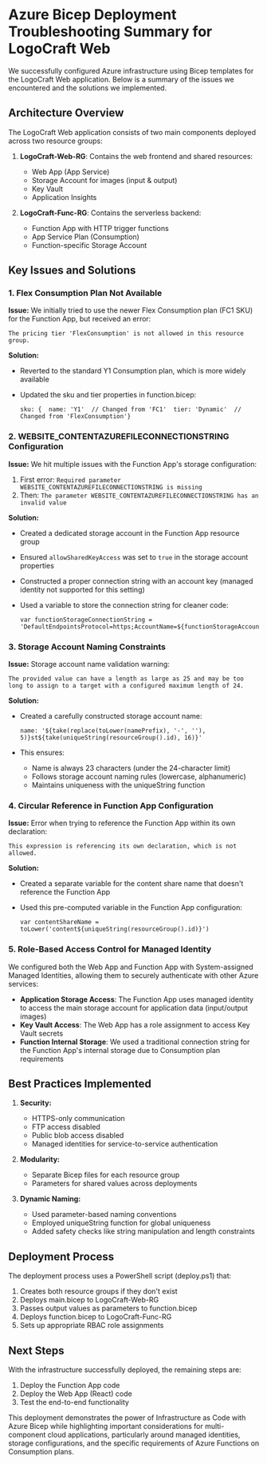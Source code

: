 # Azure Bicep Deployment Troubleshooting Summary for LogoCraft Web

We successfully configured Azure infrastructure using Bicep templates for the LogoCraft Web application. Below is a summary of the issues we encountered and the solutions we implemented.

## Architecture Overview

The LogoCraft Web application consists of two main components deployed across two resource groups:

1. **LogoCraft-Web-RG**: Contains the web frontend and shared resources:
    
    - Web App (App Service)
    - Storage Account for images (input & output)
    - Key Vault
    - Application Insights
2. **LogoCraft-Func-RG**: Contains the serverless backend:
    
    - Function App with HTTP trigger functions
    - App Service Plan (Consumption)
    - Function-specific Storage Account

## Key Issues and Solutions

### 1. Flex Consumption Plan Not Available

**Issue:** We initially tried to use the newer Flex Consumption plan (FC1 SKU) for the Function App, but received an error:

```
The pricing tier 'FlexConsumption' is not allowed in this resource group.
```

**Solution:**

- Reverted to the standard Y1 Consumption plan, which is more widely available
- Updated the sku and tier properties in function.bicep:
    
    ```bicep
    sku: {  name: 'Y1'  // Changed from 'FC1'  tier: 'Dynamic'  // Changed from 'FlexConsumption'}
    ```
    

### 2. WEBSITE_CONTENTAZUREFILECONNECTIONSTRING Configuration

**Issue:** We hit multiple issues with the Function App's storage configuration:

1. First error: `Required parameter WEBSITE_CONTENTAZUREFILECONNECTIONSTRING is missing`
2. Then: `The parameter WEBSITE_CONTENTAZUREFILECONNECTIONSTRING has an invalid value`

**Solution:**

- Created a dedicated storage account in the Function App resource group
- Ensured `allowSharedKeyAccess` was set to `true` in the storage account properties
- Constructed a proper connection string with an account key (managed identity not supported for this setting)
- Used a variable to store the connection string for cleaner code:
    
    ```bicep
    var functionStorageConnectionString = 'DefaultEndpointsProtocol=https;AccountName=${functionStorageAccount.name};EndpointSuffix=${environment().suffixes.storage};AccountKey=${functionStorageAccount.listKeys().keys[0].value}'
    ```
    

### 3. Storage Account Naming Constraints

**Issue:** Storage account name validation warning:

```
The provided value can have a length as large as 25 and may be too long to assign to a target with a configured maximum length of 24.
```

**Solution:**

- Created a carefully constructed storage account name:
    
    ```bicep
    name: '${take(replace(toLower(namePrefix), '-', ''), 5)}st${take(uniqueString(resourceGroup().id), 16)}'
    ```
    
- This ensures:
    - Name is always 23 characters (under the 24-character limit)
    - Follows storage account naming rules (lowercase, alphanumeric)
    - Maintains uniqueness with the uniqueString function

### 4. Circular Reference in Function App Configuration

**Issue:** Error when trying to reference the Function App within its own declaration:

```
This expression is referencing its own declaration, which is not allowed.
```

**Solution:**

- Created a separate variable for the content share name that doesn't reference the Function App
- Used this pre-computed variable in the Function App configuration:
    
    ```bicep
    var contentShareName = toLower('content${uniqueString(resourceGroup().id)}')
    ```
    

### 5. Role-Based Access Control for Managed Identity

We configured both the Web App and Function App with System-assigned Managed Identities, allowing them to securely authenticate with other Azure services:

- **Application Storage Access**: The Function App uses managed identity to access the main storage account for application data (input/output images)
- **Key Vault Access**: The Web App has a role assignment to access Key Vault secrets
- **Function Internal Storage**: We used a traditional connection string for the Function App's internal storage due to Consumption plan requirements

## Best Practices Implemented

1. **Security:**
    
    - HTTPS-only communication
    - FTP access disabled
    - Public blob access disabled
    - Managed identities for service-to-service authentication
2. **Modularity:**
    
    - Separate Bicep files for each resource group
    - Parameters for shared values across deployments
3. **Dynamic Naming:**
    
    - Used parameter-based naming conventions
    - Employed uniqueString function for global uniqueness
    - Added safety checks like string manipulation and length constraints

## Deployment Process

The deployment process uses a PowerShell script (deploy.ps1) that:

1. Creates both resource groups if they don't exist
2. Deploys main.bicep to LogoCraft-Web-RG
3. Passes output values as parameters to function.bicep
4. Deploys function.bicep to LogoCraft-Func-RG
5. Sets up appropriate RBAC role assignments

## Next Steps

With the infrastructure successfully deployed, the remaining steps are:

1. Deploy the Function App code
2. Deploy the Web App (React) code
3. Test the end-to-end functionality

This deployment demonstrates the power of Infrastructure as Code with Azure Bicep while highlighting important considerations for multi-component cloud applications, particularly around managed identities, storage configurations, and the specific requirements of Azure Functions on Consumption plans.